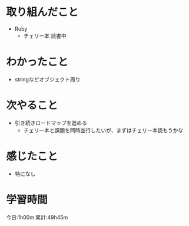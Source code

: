# 取り組んだこと
  - Ruby
    - チェリー本 読書中

# わかったこと
  - stringなどオブジェクト周り

# 次やること
  - 引き続きロードマップを進める
    - チェリー本と課題を同時並行したいが、まずはチェリー本読もうかな

# 感じたこと
  - 特になし

# 学習時間
今日:1h00m
累計:49h45m
